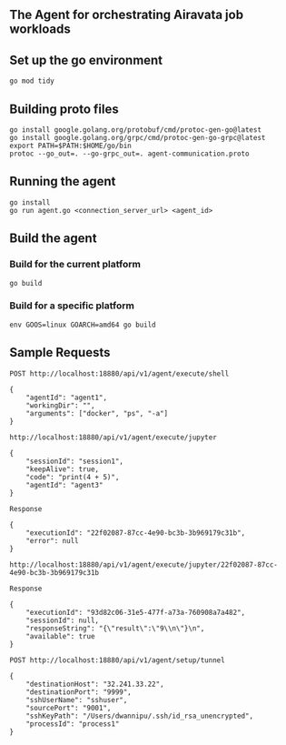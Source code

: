 ## The Agent for orchestrating Airavata job workloads

## Set up the go environment
```
go mod tidy
```

## Building proto files

```
go install google.golang.org/protobuf/cmd/protoc-gen-go@latest
go install google.golang.org/grpc/cmd/protoc-gen-go-grpc@latest
export PATH=$PATH:$HOME/go/bin
protoc --go_out=. --go-grpc_out=. agent-communication.proto
```

## Running the agent
```
go install
go run agent.go <connection_server_url> <agent_id>
```

## Build the agent

### Build for the current platform
```
go build
```

### Build for a specific platform
```
env GOOS=linux GOARCH=amd64 go build
```

## Sample Requests


```
POST http://localhost:18880/api/v1/agent/execute/shell

{
    "agentId": "agent1",
    "workingDir": "",
    "arguments": ["docker", "ps", "-a"]
} 
```

```
http://localhost:18880/api/v1/agent/execute/jupyter

{
    "sessionId": "session1",
    "keepAlive": true,
    "code": "print(4 + 5)",
    "agentId": "agent3"
} 

Response

{
    "executionId": "22f02087-87cc-4e90-bc3b-3b969179c31b",
    "error": null
}
```
```
http://localhost:18880/api/v1/agent/execute/jupyter/22f02087-87cc-4e90-bc3b-3b969179c31b

Response

{
    "executionId": "93d82c06-31e5-477f-a73a-760908a7a482",
    "sessionId": null,
    "responseString": "{\"result\":\"9\\n\"}\n",
    "available": true
}
```

```
POST http://localhost:18880/api/v1/agent/setup/tunnel

{
    "destinationHost": "32.241.33.22",
    "destinationPort": "9999",
    "sshUserName": "sshuser",
    "sourcePort": "9001",
    "sshKeyPath": "/Users/dwannipu/.ssh/id_rsa_unencrypted",
    "processId": "process1"
}
```
